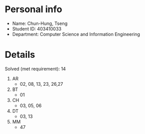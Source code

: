 # Personal info

* Name: Chun-Hung, Tseng
* Student ID: 403410033
* Department: Computer Science and Information Engineering

# Details

Solved (met requirement): 14

1. AR
    * 02, 08, 13, 23, 26,27
2. BT
    * 01
3. CH
    * 03, 05, 06
4. DT
    * 03, 13
5. MM
    * 47
